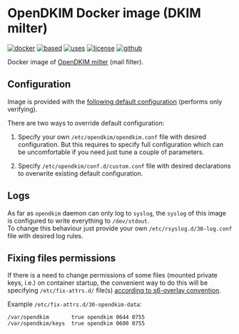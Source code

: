 OpenDKIM Docker image (DKIM milter) 
===================================

[![docker](https://img.shields.io/badge/image-quay.io%2Finstrumentisto%2Fopendkim-green.svg)](https://quay.io/repository/instrumentisto/opendkim)
[![based](https://img.shields.io/badge/based%20on-debian%3Astretch-blue.svg)](https://hub.docker.com/_/debian)
[![uses](https://img.shields.io/badge/uses-s6--overlay-blue.svg)](https://github.com/just-containers/s6-overlay)
[![license](https://img.shields.io/badge/license-MIT-blue.svg)](https://github.com/instrumentisto/docker-mailserver/blob/master/LICENSE.md)
[![github](https://img.shields.io/badge/GitHub-repo-blue.svg)](https://github.com/instrumentisto/docker-mailserver/tree/master/images/opendkim)

Docker image of [OpenDKIM milter](http://www.opendkim.org) (mail filter).



## Configuration

Image is provided with the 
[following default configuration](https://github.com/instrumentisto/docker-mailserver/blob/master/images/opendkim/rootfs/etc/opendkim/opendkim.conf)
(performs only verifying).

There are two ways to override default configuration:
 
1.  Specify your own `/etc/opendkim/opendkim.conf` file with desired
    configuration. But this requires to specify full configuration which
    can be uncomfortable if you need just tune a couple of parameters.

2.  Specify `/etc/opendkim/conf.d/custom.conf` file with desired declarations
    to overwrite existing default configuration.



## Logs

As far as `opendkim` daemon can only log to `syslog`,
the `syslog` of this image is configured to write everything to `/dev/stdout`.  
To change this behaviour just provide your own `/etc/rsyslog.d/30-log.conf` file
with desired log rules.



## Fixing files permissions

If there is a need to change permissions of some files (mounted private keys,
i.e.) on container startup, the convenient way to do this will be specifying
`/etc/fix-attrs.d/` file(s)
[according to s6-overlay convention](https://github.com/just-containers/s6-overlay#fixing-ownership--permissions).

Example `/etc/fix-attrs.d/30-opendkim-data`:
```
/var/opendkim       true opendkim 0644 0755
/var/opendkim/keys  true opendkim 0600 0755
```
